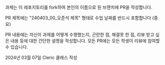 과제는 이 레포지토리를 fork하여 본인의 이름으로 된 브랜치에 PR을 작성합니다.

PR 제목에는 "240403_00_오준석 제목" 형태로 수업 날짜를 반드시 포함합니다 (중요)

PR 내용에는 자신이 과제를 어떻게 수행했는지, 곤란한 점, 해결못 한 점, 리뷰 받고 싶은 내용 등에 대한 간단한 설명을 작성합니다.
모든 PR에는 모든 학생이 리뷰에 참여할 수 있습니다.

2024년 03월 07일 Cleric 클래스 작성
